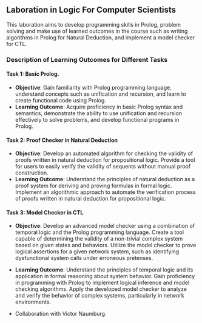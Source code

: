 ## Laboration in Logic For Computer Scientists

This laboration aims to develop programming skills in Prolog, problem solving and make use of learned outcomes in the course such as writing algorithms in Prolog for Natural Deduction, and implement a model checker for CTL.

### Description of Learning Outcomes for Different Tasks

#### Task 1: Basic Prolog.
- **Objective**: Gain familiarity with Prolog programming language, understand concepts such as unification and recursion, and learn to create functional code using Prolog.
- **Learning Outcome**: Acquire proficiency in basic Prolog syntax and semantics, demonstrate the ability to use unification and recursion effectively to solve problems, and develop functional programs in Prolog.

#### Task 2: Proof Checker in Natural Deduction
- **Objective**: Develop an automated algorithm for checking the validity of proofs written in natural deduction for propositional logic.
Provide a tool for users to easily verify the validity of sequents without manual proof construction.
- **Learning Outcome**: Understand the principles of natural deduction as a proof system for deriving and proving formulas in formal logic.
Implement an algorithmic approach to automate the verification process of proofs written in natural deduction for propositional logic.

#### Task 3: Model Checker in CTL
- **Objective**: Develop an advanced model checker using a combination of temporal logic and the Prolog programming language.
Create a tool capable of determining the validity of a non-trivial complex system based on given states and behaviors.
Utilize the model checker to prove logical assertions for a given network system, such as identifying dysfunctional system calls under erroneous pretenses.
- **Learning Outcome**: Understand the principles of temporal logic and its application in formal reasoning about system behavior.
Gain proficiency in programming with Prolog to implement logical inference and model checking algorithms.
Apply the developed model checker to analyze and verify the behavior of complex systems, particularly in network environments.

- Collaboration with Victor Naumburg.
